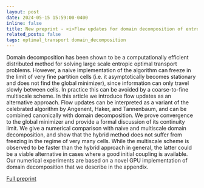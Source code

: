 ```yaml
---
layout: post
date: 2024-05-15 15:59:00-0400
inline: false
title: New preprint - <i>Flow updates for domain decomposition of entropic optimal transport</i>
related_posts: false
tags: optimal_transport domain_decomposition
---
```


Domain decomposition has been shown to be a computationally efficient distributed method for solving large scale entropic optimal transport problems. However, a naive implementation of the algorithm can freeze in the limit of very fine partition cells (i.e. it asymptotically becomes stationary and does not find the global minimizer), since information can only travel slowly between cells. In practice this can be avoided by a coarse-to-fine multiscale scheme. In this article we introduce flow updates as an alternative approach. Flow updates can be interpreted as a variant of the celebrated algorithm by Angenent, Haker, and Tannenbaum, and can be combined canonically with domain decomposition. We prove convergence to the global minimizer and provide a formal discussion of its continuity limit. We give a numerical comparison with naive and multiscale domain decomposition, and show that the hybrid method does not suffer from freezing in the regime of very many cells. While the multiscale scheme is observed to be faster than the hybrid approach in general, the latter could be a viable alternative in cases where a good initial coupling is available. Our numerical experiments are based on a novel GPU implementation of domain decomposition that we describe in the appendix.

[Full preprint](https://arxiv.org/abs/2405.09400)
